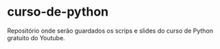 # curso-de-python
Repositório onde serão guardados os scrips e slides do curso de Python gratuito do Youtube.
